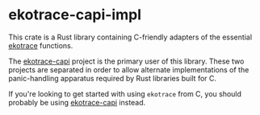# ekotrace-capi-impl

This crate is a Rust library containing C-friendly adapters
of the essential [ekotrace](../ekotrace) functions.

The [ekotrace-capi](../ekotrace-capi) project is the primary
user of this library. These two projects are separated in order to
allow alternate implementations of the panic-handling
apparatus required by Rust libraries built for C.

If you're looking to get started with using `ekotrace` from C,
you should probably be using [ekotrace-capi](../ekotrace-capi)
instead.
